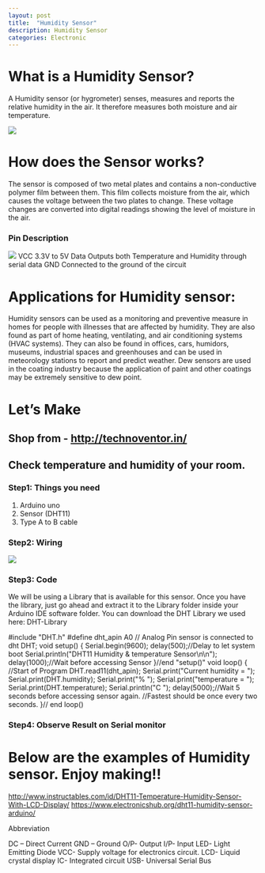 ```yaml
---
layout: post
title:  "Humidity Sensor"
description: Humidity Sensor
categories: Electronic
---
```


# What is a Humidity Sensor?
A Humidity sensor (or hygrometer) senses, measures and reports the relative humidity in the air. It therefore measures both moisture and air temperature.

![]({{site.baseurl}}/images/ckt01.png)

# How does the Sensor works?
The sensor is composed of two metal plates and contains a non-conductive polymer film between them. This film collects moisture from the air, which causes the voltage between the two plates to change. These voltage changes are converted into digital readings showing the level of moisture in the air.





### Pin Description
![]({{site.baseurl}}/images/ckt01.png)
VCC    3.3V to 5V
Data    Outputs both Temperature and Humidity through serial data
GND    Connected to the ground of the circuit 

# Applications for Humidity sensor:
Humidity sensors can be used as a monitoring and preventive measure in homes for people with illnesses that are affected by humidity. They are also found as part of home heating, ventilating, and air conditioning systems (HVAC systems). They can also be found in offices, cars, humidors, museums, industrial spaces and greenhouses and can be used in meteorology stations to report and predict weather. Dew sensors are used in the coating industry because the application of paint and other coatings may be extremely sensitive to dew point.


# Let’s Make    
## Shop from -  http://technoventor.in/


## Check temperature and humidity of your room.

### Step1: Things you need

1. Arduino uno
2. Sensor (DHT11)
3. Type A to B cable

### Step2: Wiring

![]({{site.baseurl}}/images/ckt01.png)

### Step3: Code
We will be using a Library that is available for this sensor. Once you have the library, just go ahead and extract it to the Library folder inside your Arduino IDE software folder.
You can download the DHT Library we used here: DHT-Library

#include "DHT.h"
#define dht_apin A0 // Analog Pin sensor is connected to
 dht DHT;
  void setup()
{
   Serial.begin(9600);
   delay(500);//Delay to let system boot
   Serial.println("DHT11 Humidity & temperature Sensor\n\n");
   delay(1000);//Wait before accessing Sensor
 }//end "setup()"
 void loop()
{
  //Start of Program 
    DHT.read11(dht_apin);
    Serial.print("Current humidity = ");
    Serial.print(DHT.humidity);
    Serial.print("%  ");
    Serial.print("temperature = ");
    Serial.print(DHT.temperature); 
    Serial.println("C  ");
    delay(5000);//Wait 5 seconds before accessing sensor again.
  //Fastest should be once every two seconds.
 }// end loop()


### Step4: Observe Result on Serial monitor



# Below are the examples of Humidity sensor. Enjoy making!!
 
 
http://www.instructables.com/id/DHT11-Temperature-Humidity-Sensor-With-LCD-Display/
https://www.electronicshub.org/dht11-humidity-sensor-arduino/

Abbreviation

DC – Direct Current
GND – Ground 
O/P- Output
I/P- Input
LED- Light Emitting Diode
VCC-  Supply voltage for electronics circuit.
LCD- Liquid crystal display
IC- Integrated circuit
USB- Universal Serial Bus
